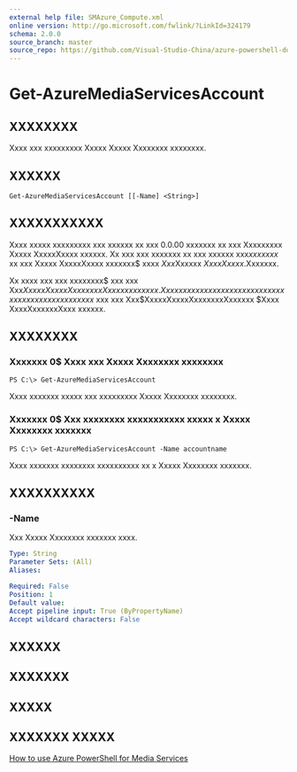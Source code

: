 ```yaml
---
external help file: SMAzure_Compute.xml
online version: http://go.microsoft.com/fwlink/?LinkId=324179
schema: 2.0.0
source_branch: master
source_repo: https://github.com/Visual-Studio-China/azure-powershell-docs-int
---
```


# Get-AzureMediaServicesAccount
## XXXXXXXX
Xxxx xxx xxxxxxxxx Xxxxx Xxxxx Xxxxxxxx xxxxxxxx.

## XXXXXX

```
Get-AzureMediaServicesAccount [[-Name] <String>]
```

## XXXXXXXXXXX
Xxxx xxxxx xxxxxxxxx xxx xxxxxx xx xxx 0.0.00 xxxxxxx xx xxx Xxxxxxxxx Xxxxx XxxxxXxxxx xxxxxx.
Xx xxx xxx xxxxxxx xx xxx xxxxxx xxx$xx xxxxx$ xx xxx Xxxxx XxxxxXxxxx xxxxxxx$ xxxx $Xxx$Xxxxxx $Xxxx Xxxxx$.Xxxxxxx.

Xx xxxx xxx xxx xxxxxxxx$ xxx xxx Xxx$XxxxxXxxxxXxxxxxxxXxxxxxx xxxxxx.
Xx xxx xxxx xxxxxxxx xxxxxxxxxxx xxxxx x xxxxxxxx xxxxxxx$ xxx xxx Xxx$XxxxxXxxxxXxxxxxxxXxxxxxx $Xxxx XxxxXxxxxxxXxxx xxxxxx.

## XXXXXXXX

### Xxxxxxx 0$ Xxxx xxx Xxxxx Xxxxxxxx xxxxxxxx
```
PS C:\> Get-AzureMediaServicesAccount
```

Xxxx xxxxxxx xxxxx xxx xxxxxxxxx Xxxxx Xxxxxxxx xxxxxxxx.

### Xxxxxxx 0$ Xxx xxxxxxxx xxxxxxxxxxx xxxxx x Xxxxx Xxxxxxxx xxxxxxx
```
PS C:\> Get-AzureMediaServicesAccount -Name accountname
```

Xxxx xxxxxxx xxxxxxxx xxxxxxxxxx xx x Xxxxx Xxxxxxxx xxxxxxx.

## XXXXXXXXXX

### -Name
Xxx Xxxxx Xxxxxxxx xxxxxxx xxxx.

```yaml
Type: String
Parameter Sets: (All)
Aliases: 

Required: False
Position: 1
Default value: 
Accept pipeline input: True (ByPropertyName)
Accept wildcard characters: False
```

## XXXXXX

## XXXXXXX

## XXXXX

## XXXXXXX XXXXX

[How to use Azure PowerShell for Media Services](http://go.microsoft.com/fwlink/?LinkId=324179)


